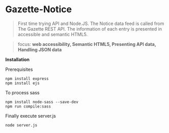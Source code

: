 # Gazette-Notice
>First time trying API and Node.JS.
>The Notice data feed is called from The Gazette REST API.
>The information of each entry is presented in accessible and semantic HTML5.

>focus: **web accessibility, Semantic HTML5, Presenting API data, Handling JSON data**

**Installation**

Prerequisites
```
npm install express
npm install ejs
```
To process sass
```
npm install node-sass --save-dev
npm run compile:sass
```
Finally execute server.js 
```
node server.js
```

 
